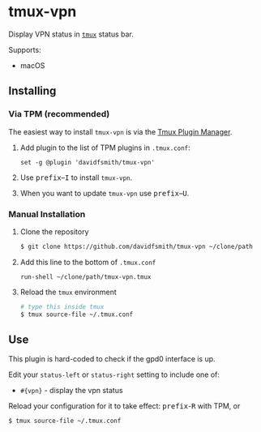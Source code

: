 # tmux-vpn

Display VPN status in [`tmux`](https://tmux.github.io/) status bar.

Supports:

- macOS

## Installing

### Via TPM (recommended)

The easiest way to install `tmux-vpn` is via the [Tmux Plugin
Manager](https://github.com/tmux-plugins/tpm).

1. Add plugin to the list of TPM plugins in `.tmux.conf`:

    ``` tmux
    set -g @plugin 'davidfsmith/tmux-vpn'
    ```

2. Use <kbd>prefix</kbd>–<kbd>I</kbd> to install `tmux-vpn`.

3. When you want to update `tmux-vpn` use <kbd>prefix</kbd>–<kbd>U</kbd>.

### Manual Installation

1. Clone the repository

    ``` sh
    $ git clone https://github.com/davidfsmith/tmux-vpn ~/clone/path
    ```

2. Add this line to the bottom of `.tmux.conf`

    ``` tmux
    run-shell ~/clone/path/tmux-vpn.tmux
    ```

3. Reload the `tmux` environment

    ``` sh
    # type this inside tmux
    $ tmux source-file ~/.tmux.conf
    ```

## Use

This plugin is hard-coded to check if the gpd0 interface is up.

Edit your `status-left` or `status-right` setting to include one of:

- `#{vpn}` - display the vpn status

Reload your configuration for it to take effect: <kbd>prefix</kbd>-<kbd>R</kbd> with TPM, or

``` sh
$ tmux source-file ~/.tmux.conf
```

